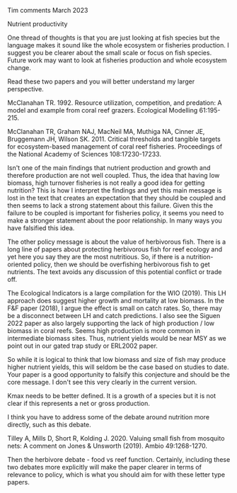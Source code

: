 Tim comments March 2023 

Nutrient productivity

One thread of thoughts is that you are just looking at fish species but  the language makes it sound like the whole ecosystem or fisheries  production. I suggest you be clearer about the small scale or focus on  fish species.  Future work may want to look at fisheries production  and whole ecosystem change. 

 Read these two papers and you will better understand my larger perspective.

 McClanahan TR. 1992. Resource utilization, competition, and predation: A model and example from coral reef grazers. Ecological Modelling  61:195-215.

 McClanahan TR, Graham NAJ, MacNeil MA, Muthiga NA, Cinner JE, Bruggemann JH, Wilson SK. 2011. Critical thresholds and tangible targets for  ecosystem-based management of coral reef fisheries. Proceedings of the  National Academy of Sciences 108:17230-17233.

Isn't one of the main findings that nutrient production and growth and  therefore production are not well coupled. Thus, the idea that having  low biomass, high turnover fisheries is not really a good idea for  getting nutrition? This is how I interpret the findings and yet this  main message is lost in the text that creates an expectation that they  should be coupled and then seems to lack a strong statement about this  failure. Given this the failure to be coupled is important for fisheries policy, it seems you need to make a stronger statement about the poor  relationship. In many ways you have falsified this idea. 

The other policy message is about the value of herbivorous fish. There  is a long line of papers about protecting herbivorous fish for reef  ecology and yet here you say they are the most nutritious. So, if there  is a nutrition-oriented policy, then we should be overfishing  herbivorous fish to get nutrients. The text avoids any discussion of  this potential conflict or trade off. 

The Ecological Indicators is a large compilation for the WIO (2019). This LH  approach does suggest higher growth and mortality at low biomass. In  the F&F paper (2018), I argue the effect is small on catch rates. So, there may be a disconnect between LH and catch predictions. I also see the  Siguen 2022 paper as also largely supporting the lack of high production / low biomass in coral reefs. Seems high production is more common in  intermediate biomass sites. Thus, nutrient yields would be near MSY as  we point out in our gated trap study or ERL2002 paper. 

 So while it is logical to think that low biomass and size of fish may  produce higher nutrient yields, this will seldom be the case based on  studies to date. Your paper is a good opportunity to falsify this  conjecture and should be the core message. I don't see this very clearly in the current version. 

Kmax needs to be better defined. It is a growth of a species but it is not clear if this represents a net or gross production.

I think you have to address some of the debate around nutrition more directly, such as this debate. 

 Tilley A, Mills D, Short R, Kolding J. 2020. Valuing small fish from  mosquito nets: A comment on Jones & Unsworth (2019). Ambio  49:1268-1270.

 Then the herbivore debate - food vs reef function. Certainly, including  these two debates more explicitly will make the paper clearer in terms  of relevance to policy, which is what you should aim for with these  letter type papers. 